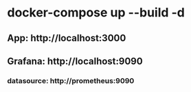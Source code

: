 # docker-compose up --build -d

## App: http://localhost:3000


## Grafana: http://localhost:9090
### datasource: http://prometheus:9090

